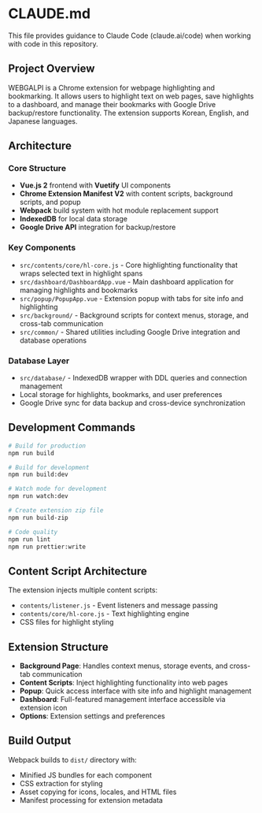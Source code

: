# CLAUDE.md

This file provides guidance to Claude Code (claude.ai/code) when working with code in this repository.

## Project Overview

WEBGALPI is a Chrome extension for webpage highlighting and bookmarking. It allows users to highlight text on web pages, save highlights to a dashboard, and manage their bookmarks with Google Drive backup/restore functionality. The extension supports Korean, English, and Japanese languages.

## Architecture

### Core Structure
- **Vue.js 2** frontend with **Vuetify** UI components
- **Chrome Extension Manifest V2** with content scripts, background scripts, and popup
- **Webpack** build system with hot module replacement support
- **IndexedDB** for local data storage
- **Google Drive API** integration for backup/restore

### Key Components
- `src/contents/core/hl-core.js` - Core highlighting functionality that wraps selected text in highlight spans
- `src/dashboard/DashboardApp.vue` - Main dashboard application for managing highlights and bookmarks
- `src/popup/PopupApp.vue` - Extension popup with tabs for site info and highlighting
- `src/background/` - Background scripts for context menus, storage, and cross-tab communication
- `src/common/` - Shared utilities including Google Drive integration and database operations

### Database Layer
- `src/database/` - IndexedDB wrapper with DDL queries and connection management
- Local storage for highlights, bookmarks, and user preferences
- Google Drive sync for data backup and cross-device synchronization

## Development Commands

```bash
# Build for production
npm run build

# Build for development
npm run build:dev

# Watch mode for development
npm run watch:dev

# Create extension zip file
npm run build-zip

# Code quality
npm run lint
npm run prettier:write
```

## Content Script Architecture

The extension injects multiple content scripts:
- `contents/listener.js` - Event listeners and message passing
- `contents/core/hl-core.js` - Text highlighting engine
- CSS files for highlight styling

## Extension Structure

- **Background Page**: Handles context menus, storage events, and cross-tab communication
- **Content Scripts**: Inject highlighting functionality into web pages
- **Popup**: Quick access interface with site info and highlight management
- **Dashboard**: Full-featured management interface accessible via extension icon
- **Options**: Extension settings and preferences

## Build Output

Webpack builds to `dist/` directory with:
- Minified JS bundles for each component
- CSS extraction for styling
- Asset copying for icons, locales, and HTML files
- Manifest processing for extension metadata